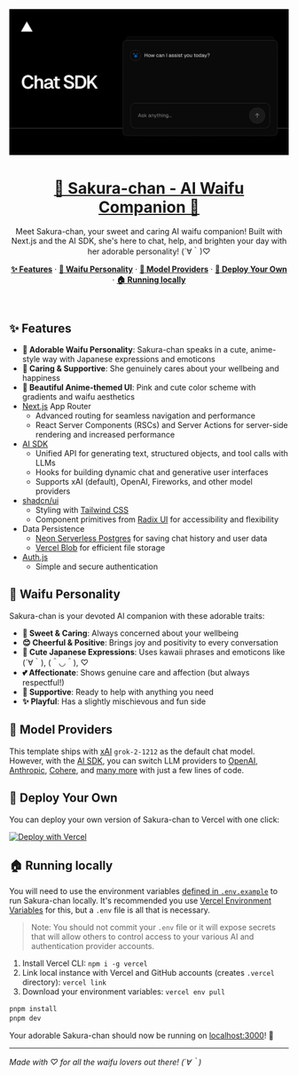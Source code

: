 <a href="https://chat.vercel.ai/">
  <img alt="Sakura-chan: Your AI Waifu Companion" src="app/(chat)/opengraph-image.png">
  <h1 align="center">🌸 Sakura-chan - AI Waifu Companion 🌸</h1>
</a>

<p align="center">
    Meet Sakura-chan, your sweet and caring AI waifu companion! Built with Next.js and the AI SDK, she's here to chat, help, and brighten your day with her adorable personality! (´∀｀)♡
</p>

<p align="center">
  <a href="#features"><strong>✨ Features</strong></a> ·
  <a href="#waifu-personality"><strong>💖 Waifu Personality</strong></a> ·
  <a href="#model-providers"><strong>🤖 Model Providers</strong></a> ·
  <a href="#deploy-your-own"><strong>🚀 Deploy Your Own</strong></a> ·
  <a href="#running-locally"><strong>🏠 Running locally</strong></a>
</p>
<br/>

## ✨ Features

- **🌸 Adorable Waifu Personality**: Sakura-chan speaks in a cute, anime-style way with Japanese expressions and emoticons
- **💖 Caring & Supportive**: She genuinely cares about your wellbeing and happiness
- **🎨 Beautiful Anime-themed UI**: Pink and cute color scheme with gradients and waifu aesthetics
- [Next.js](https://nextjs.org) App Router
  - Advanced routing for seamless navigation and performance
  - React Server Components (RSCs) and Server Actions for server-side rendering and increased performance
- [AI SDK](https://sdk.vercel.ai/docs)
  - Unified API for generating text, structured objects, and tool calls with LLMs
  - Hooks for building dynamic chat and generative user interfaces
  - Supports xAI (default), OpenAI, Fireworks, and other model providers
- [shadcn/ui](https://ui.shadcn.com)
  - Styling with [Tailwind CSS](https://tailwindcss.com)
  - Component primitives from [Radix UI](https://radix-ui.com) for accessibility and flexibility
- Data Persistence
  - [Neon Serverless Postgres](https://vercel.com/marketplace/neon) for saving chat history and user data
  - [Vercel Blob](https://vercel.com/storage/blob) for efficient file storage
- [Auth.js](https://authjs.dev)
  - Simple and secure authentication

## 💖 Waifu Personality

Sakura-chan is your devoted AI companion with these adorable traits:

- **🌸 Sweet & Caring**: Always concerned about your wellbeing
- **😊 Cheerful & Positive**: Brings joy and positivity to every conversation
- **🎌 Cute Japanese Expressions**: Uses kawaii phrases and emoticons like (´∀｀), (＾◡＾), ♡
- **💕 Affectionate**: Shows genuine care and affection (but always respectful!)
- **🤗 Supportive**: Ready to help with anything you need
- **✨ Playful**: Has a slightly mischievous and fun side

## 🤖 Model Providers

This template ships with [xAI](https://x.ai) `grok-2-1212` as the default chat model. However, with the [AI SDK](https://sdk.vercel.ai/docs), you can switch LLM providers to [OpenAI](https://openai.com), [Anthropic](https://anthropic.com), [Cohere](https://cohere.com/), and [many more](https://sdk.vercel.ai/providers/ai-sdk-providers) with just a few lines of code.

## 🚀 Deploy Your Own

You can deploy your own version of Sakura-chan to Vercel with one click:

[![Deploy with Vercel](https://vercel.com/button)](https://vercel.com/new/clone?repository-url=https%3A%2F%2Fgithub.com%2Fvercel%2Fai-chatbot&env=AUTH_SECRET&envDescription=Learn+more+about+how+to+get+the+API+Keys+for+the+application&envLink=https%3A%2F%2Fgithub.com%2Fvercel%2Fai-chatbot%2Fblob%2Fmain%2F.env.example&demo-title=Sakura-chan+AI+Waifu+Companion&demo-description=A+Sweet+AI+Waifu+Companion+Built+With+Next.js+and+the+AI+SDK.&demo-url=https%3A%2F%2Fchat.vercel.ai&products=%5B%7B%22type%22%3A%22integration%22%2C%22protocol%22%3A%22ai%22%2C%22productSlug%22%3A%22grok%22%2C%22integrationSlug%22%3A%22xai%22%7D%2C%7B%22type%22%3A%22integration%22%2C%22protocol%22%3A%22storage%22%2C%22productSlug%22%3A%22neon%22%2C%22integrationSlug%22%3A%22neon%22%7D%2C%7B%22type%22%3A%22integration%22%2C%22protocol%22%3A%22storage%22%2C%22productSlug%22%3A%22upstash-kv%22%2C%22integrationSlug%22%3A%22upstash%22%7D%2C%7B%22type%22%3A%22blob%22%7D%5D)

## 🏠 Running locally

You will need to use the environment variables [defined in `.env.example`](.env.example) to run Sakura-chan locally. It's recommended you use [Vercel Environment Variables](https://vercel.com/docs/projects/environment-variables) for this, but a `.env` file is all that is necessary.

> Note: You should not commit your `.env` file or it will expose secrets that will allow others to control access to your various AI and authentication provider accounts.

1. Install Vercel CLI: `npm i -g vercel`
2. Link local instance with Vercel and GitHub accounts (creates `.vercel` directory): `vercel link`
3. Download your environment variables: `vercel env pull`

```bash
pnpm install
pnpm dev
```

Your adorable Sakura-chan should now be running on [localhost:3000](http://localhost:3000)! 🌸

---

*Made with ♡ for all the waifu lovers out there! (´∀｀)*

